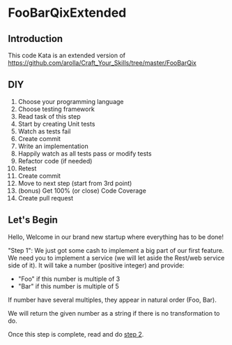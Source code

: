 # FooBarQixExtended
## Introduction
This code Kata is an extended version of https://github.com/arolla/Craft_Your_Skills/tree/master/FooBarQix
## DIY

1. Choose your programming language 
2. Choose testing framework
3. Read task of this step
4. Start by creating Unit tests
5. Watch as tests fail
6. Create commit
7. Write an implementation
8. Happily watch as all tests pass or modify tests
9. Refactor code (if needed)
10. Retest
11. Create commit
12. Move to next step (start from 3rd point)
13. (bonus) Get 100% (or close) Code Coverage
14. Create pull request

## Let's Begin
Hello,
Welcome in our brand new startup where everything has to be done!

"Step 1":
We just got some cash to implement a big part of our first feature.
We need you to implement a service (we will let aside the Rest/web service side of it).
It will take a number (positive integer) and provide:
- "Foo" if this number is multiple of 3
- "Bar" if this number is multiple of 5

If number have several multiples, they appear in natural order (Foo, Bar).

We will return the given number as a string if there is no transformation to do.

Once this step is complete, read and do [step 2](./step_2.md).
